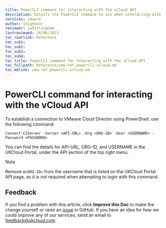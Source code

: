 ```yaml
---
title: PowerCLI command for interacting with the vCloud API
description: Details the PowerCLI command to use when interacting with the vCloud API from PowerCLI
services: vmware
author: shighmoor
reviewer: jwhittingham
lastreviewed: 28/06/2021
toc_rootlink: Reference
toc_sub1: 
toc_sub2:
toc_sub3:
toc_sub4:
toc_title: PowerCLI command for interacting with the vCloud API
toc_fullpath: Reference/vmw-ref-powercli-vcloud.md
toc_mdlink: vmw-ref-powercli-vcloud.md
---
```


# PowerCLI command for interacting with the vCloud API

To establish a connection to VMware Cloud Director using PowerShell, use the following command:

    Connect-CIServer -Server <API-URL> -Org <ORG-ID> -User <USERNAME> -Password <PASSWORD>

You can find the details for API-URL, ORG-ID, and USERNAME in the UKCloud Portal, under the API section of the top right menu.

> [!NOTE]
> Remove `@<ORG-ID>` from the username that is listed on the UKCloud Portal API page, as it is not required when attempting to login with this command.

## Feedback

If you find a problem with this article, click **Improve this Doc** to make the change yourself or raise an [issue](https://github.com/UKCloud/documentation/issues) in GitHub. If you have an idea for how we could improve any of our services, send an email to <feedback@ukcloud.com>.
